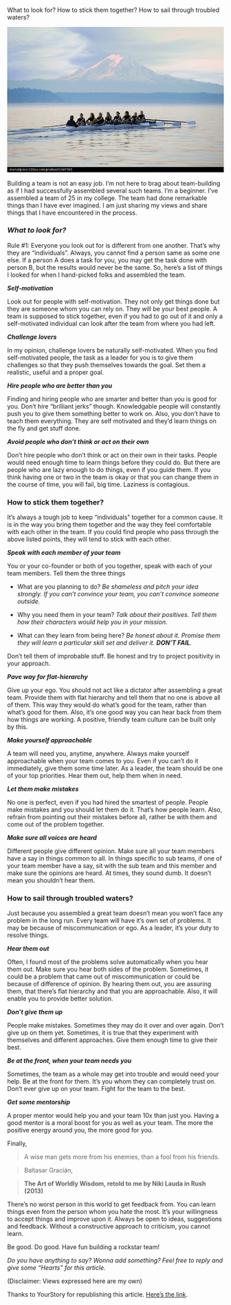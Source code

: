 
What to look for? How to stick them together? How to sail through troubled waters?

![alt rockstar_team](../assets/images/rockstar.jpeg)

Building a team is not an easy job. I’m not here to brag about team-building as if I had successfully assembled several such teams. I’m a beginner. I’ve assembled a team of 25 in my college. The team had done remarkable things than I have ever imagined. I am just sharing my views and share things that I have encountered in the process.

### ***What to look for?***

Rule #1: Everyone you look out for is different from one another. That’s why they are “individuals”. Always, you cannot find a person same as some one else. If a person A does a task for you, you may get the task done with person B, but the results would never be the same. So, here’s a list of things I looked for when I hand-picked folks and assembled the team.

***Self-motivation***

Look out for people with self-motivation. They not only get things done but they are someone whom you can rely on. They will be your best people. A team is supposed to stick together, even if you had to go out of it and only a self-motivated individual can look after the team from where you had left.

***Challenge lovers***

In my opinion, challenge lovers be naturally self-motivated. When you find self-motivated people, the task as a leader for you is to give them challenges so that they push themselves towards the goal. Set them a realistic, useful and a proper goal.

***Hire people who are better than you***

Finding and hiring people who are smarter and better than you is good for you. Don’t hire “brilliant jerks” though. Knowledgable people will constantly push you to give them something better to work on. Also, you don’t have to teach them everything. They are self motivated and they’d learn things on the fly and get stuff done.

***Avoid people who don’t think or act on their own***

Don’t hire people who don’t think or act on their own in their tasks. People would need enough time to learn things before they could do. But there are people who are lazy enough to do things, even if you guide them. If you think having one or two in the team is okay or that you can change them in the course of time, you will fail, big time. Laziness is contagious.

### How to stick them together?

It’s always a tough job to keep “individuals” together for a common cause. It is in the way you bring them together and the way they feel comfortable with each other in the team. If you could find people who pass through the above listed points, they will tend to stick with each other.

***Speak with each member of your team***

You or your co-founder or both of you together, speak with each of your team members. Tell them the three things

* What are you planning to do? 
*Be shameless and pitch your idea strongly. If you can’t convince your team, you can’t convince someone outside.*

* Why you need them in your team? 
*Talk about their positives. Tell them how their characters would help you in your mission.*

* What can they learn from being here?
*Be honest about it. Promise them they will learn a particular skill set and deliver it. **DON’T FAIL**.*

Don’t tell them of improbable stuff. Be honest and try to project positivity in your approach.

***Pave way for flat-hierarchy***

Give up your ego. You should not act like a dictator after assembling a great team. Provide them with flat hierarchy and tell them that no one is above all of them. This way they would do what’s good for the team, rather than what’s good for them. Also, it’s one good way you can hear back from them how things are working. A positive, friendly team culture can be built only by this.

***Make yourself approachable***

A team will need you, anytime, anywhere. Always make yourself approachable when your team comes to you. Even if you can’t do it immediately, give them some time later. As a leader, the team should be one of your top priorities. Hear them out, help them when in need.

***Let them make mistakes***

No one is perfect, even if you had hired the smartest of people. People make mistakes and you should let them do it. That’s how people learn. Also, refrain from pointing out their mistakes before all, rather be with them and come out of the problem together.

***Make sure all voices are heard***

Different people give different opinion. Make sure all your team members have a say in things common to all. In things specific to sub teams, if one of your team member have a say, sit with the sub team and this member and make sure the opinions are heard. At times, they sound dumb. It doesn’t mean you shouldn’t hear them.

### How to sail through troubled waters?

Just because you assembled a great team doesn’t mean you won’t face any problem in the long run. Every team will have it’s own set of problems. It may be because of miscommunication or ego. As a leader, it’s your duty to resolve things.

***Hear them out***

Often, I found most of the problems solve automatically when you hear them out. Make sure you hear both sides of the problem. Sometimes, it could be a problem that came out of miscommunication or could be because of difference of opinion. By hearing them out, you are assuring them, that there’s flat hierarchy and that you are approachable. Also, it will enable you to provide better solution.

***Don’t give them up***

People make mistakes. Sometimes they may do it over and over again. Don’t give up on them yet. Sometimes, it is true that they experiment with themselves and different approaches. Give them enough time to give their best.

***Be at the front, when your team needs you***

Sometimes, the team as a whole may get into trouble and would need your help. Be at the front for them. It’s you whom they can completely trust on. Don’t ever give up on your team. Fight for the team to the best.

***Get some mentorship***

A proper mentor would help you and your team 10x than just you. Having a good mentor is a moral boost for you as well as your team. The more the positive energy around you, the more good for you.

Finally,
> A wise man gets more from his enemies, than a fool from his friends. 

> Baltasar Gracián, 

> **The Art of Worldly Wisdom, retold to me by Niki Lauda in Rush (2013)**

There’s no worst person in this world to get feedback from. You can learn things even from the person whom you hate the most. It’s your willingness to accept things and improve upon it. Always be open to ideas, suggestions and feedback. Without a constructive approach to criticism, you cannot learn.

Be good. Do good. Have fun building a rockstar team!

*Do you have anything to say? Wonna add something? Feel free to reply and give some “Hearts” for this article.*

(Disclaimer: Views expressed here are my own)

Thanks to YourStory for republishing this article. [Here’s the link](https://yourstory.com/2016/04/rockstar-team-startup/).
